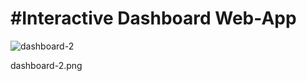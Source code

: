 # #Interactive Dashboard Web-App

![dashboard-2](https://user-images.githubusercontent.com/82269825/160226713-d38d9dbd-652b-466d-952c-fff284afe67f.png)

dashboard-2.png


